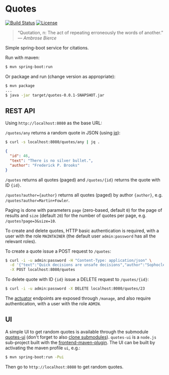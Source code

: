 # Quotes

[![Build Status](https://travis-ci.org/jordao76/quotes.svg)](https://travis-ci.org/jordao76/quotes)
[![License](http://img.shields.io/:license-mit-blue.svg)](https://github.com/jordao76/quotes/blob/master/LICENSE)

> “Quotation, n: The act of repeating erroneously the words of another.”<br/>— _Ambrose Bierce_

Simple spring-boot service for citations.

Run with maven:

```sh
$ mvn spring-boot:run
```

Or package and run (change version as appropriate):

```sh
$ mvn package
...
$ java -jar target/quotes-0.0.1-SNAPSHOT.jar
```

## REST API

Using `http://localhost:8080` as the base URL:

`/quotes/any` returns a random quote in JSON (using [jq](https://stedolan.github.io/jq/)):

```sh
$ curl -s localhost:8080/quotes/any | jq .
```
```json
{
  "id": 46,
  "text": "There is no silver bullet.",
  "author": "Frederick P. Brooks"
}
```

`/quotes` returns all quotes (paged) and `/quotes/{id}` returns the quote with ID `{id}`.

`/quotes?author={author}` returns all quotes (paged) by author `{author}`, e.g. `/quotes?author=Martin+Fowler`.

Paging is done with parameters `page` (zero-based, default `0`) for the page of results and `size` (default `20`) for the number of quotes per page, e.g. `/quotes?page=3&size=10`.

To create and delete quotes, HTTP basic authentication is required, with a user with the role `MAINTAINER` (the default user `admin:password` has all the relevant roles).

To create a quote issue a POST request to `/quotes`:

```sh
$ curl -i -u admin:password -H "Content-Type: application/json" \
  -d '{"text":"Quick decisions are unsafe decisions","author":"Sophocles"}' \
  -X POST localhost:8080/quotes
```

To delete quote with ID `{id}` issue a DELETE request to `/quotes/{id}`:

```sh
$ curl -i -u admin:password -X DELETE localhost:8080/quotes/23
```

The [actuator](http://docs.spring.io/spring-boot/docs/current/reference/htmlsingle/#production-ready) endpoints are exposed through `/manage`, and also require authentication, with a user with the role `ADMIN`.

## UI

A simple UI to get random quotes is available through the submodule [quotes-ui](https://github.com/jordao76/quotes-ui) (don't forget to also [clone submodules](http://stackoverflow.com/questions/3796927/how-to-git-clone-including-submodules)). `quotes-ui` is a `node.js` sub-project built with the [frontend-maven-plugin](https://github.com/eirslett/frontend-maven-plugin). The UI can be built by activating the maven profile `ui`, e.g.:

```sh
$ mvn spring-boot:run -Pui
```

Then go to `http://localhost:8080` to get random quotes.

